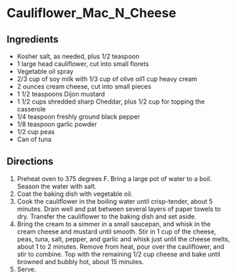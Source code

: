 # Cauliflower_Mac_N_Cheese

## Ingredients 

- Kosher salt, as needed, plus 1/2 teaspoon
- 1 large head cauliflower, cut into small florets
- Vegetable oil spray
- 2/3 cup of soy milk with 1/3 cup of olive oil1 cup heavy cream
- 2 ounces cream cheese, cut into small pieces
- 1 1/2 teaspoons Dijon mustard
- 1 1/2 cups shredded sharp Cheddar, plus 1/2 cup for topping the casserole
- 1/4 teaspoon freshly ground black pepper
- 1/8 teaspoon garlic powder
- 1/2 cup peas
- Can of tuna

## Directions

1. Preheat oven to 375 degrees F. Bring a large pot of water to a boil. Season the water with salt.
2. Coat the baking dish with vegetable oil.
3. Cook the cauliflower in the boiling water until crisp-tender, about 5 minutes. Drain well and pat between several layers of paper towels to dry. Transfer the cauliflower to the baking dish and set aside.
4. Bring the cream to a simmer in a small saucepan, and whisk in the cream cheese and mustard until smooth. Stir in 1 cup of the cheese, peas, tuna, salt, pepper, and garlic and whisk just until the cheese melts, about 1 to 2 minutes. Remove from heat, pour over the cauliflower, and stir to combine. Top with the remaining 1/2 cup cheese and bake until browned and bubbly hot, about 15 minutes. 
5. Serve.
